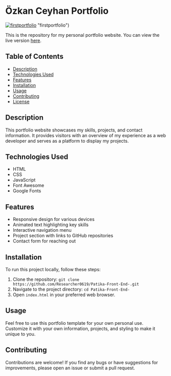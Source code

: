 # Özkan Ceyhan Portfolio

[![firstportfolio](http://img.youtube.com/vi/eS9OOPD7KwQ/0.jpg)](https://www.youtube.com/watch?v=n3E67LldO8g) "firstportfolio")

This is the repository for my personal portfolio website. You can view the live version [here](https://www.ozkanceyhan.com).

## Table of Contents

- [Description](#description)
- [Technologies Used](#technologies-used)
- [Features](#features)
- [Installation](#installation)
- [Usage](#usage)
- [Contributing](#contributing)
- [License](#license)

## Description

This portfolio website showcases my skills, projects, and contact information. It provides visitors with an overview of my experience as a web developer and serves as a platform to display my projects.

## Technologies Used

- HTML
- CSS
- JavaScript
- Font Awesome
- Google Fonts

## Features

- Responsive design for various devices
- Animated text highlighting key skills
- Interactive navigation menu
- Project section with links to GitHub repositories
- Contact form for reaching out

## Installation

To run this project locally, follow these steps:

1. Clone the repository: `git clone https://github.com/Researcher0619/Patika-Front-End-.git`
2. Navigate to the project directory: `cd Patika-Front-End-`
3. Open `index.html` in your preferred web browser.

## Usage

Feel free to use this portfolio template for your own personal use. Customize it with your own information, projects, and styling to make it unique to you.

## Contributing

Contributions are welcome! If you find any bugs or have suggestions for improvements, please open an issue or submit a pull request.
